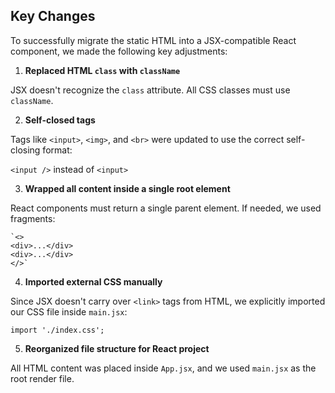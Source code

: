 ## Key Changes

To successfully migrate the static HTML into a JSX-compatible React component, we made the following key adjustments:

1.  **Replaced HTML `class` with `className`**

JSX doesn't recognize the `class` attribute. All CSS classes must use `className`.

2.  **Self-closed tags**

Tags like `<input>`, `<img>`, and `<br>` were updated to use the correct self-closing format:

`<input />` instead of `<input>`

3.  **Wrapped all content inside a single root element**

React components must return a single parent element. If needed, we used fragments:

    `<>
    <div>...</div>
    <div>...</div>
    </>`

4.  **Imported external CSS manually**

Since JSX doesn't carry over `<link>` tags from HTML, we explicitly imported our CSS file inside `main.jsx`:

`import './index.css';`

5.  **Reorganized file structure for React project**

All HTML content was placed inside `App.jsx`, and we used `main.jsx` as the root render file.

